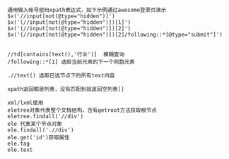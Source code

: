     通用输入帐号密码xpath表达式，如下示例通过awesome登录页演示
    $x('//input[not(@type="hidden")]')
    $x('(//input[not(@type="hidden")])[1]')
    $x('(//input[not(@type="hidden")])[2]')
    $x('(//input[not(@type="hidden")])[2]/following::*[@type="submit"]')


    //td[contains(text(),'行业')]  模糊查询
    /following::*[1] 选取当前元素的下一个同胞元素

    .//text() 选取已选节点下的所有text内容

    xpath返回都是列表，没有匹配到就返回空列表[]
  
    xml/lxml使用
    eletree对象代表整个文档结构，含有getroot方法获取根节点
    eletree.findall('//div')
    ele 代表某个节点对象
    ele.findall('.//div')
    ele.get('id')获取属性
    ele.tag
    ele.text
